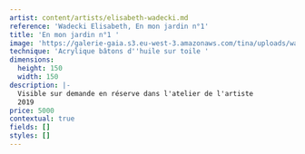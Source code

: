 ```yaml
---
artist: content/artists/elisabeth-wadecki.md
reference: 'Wadecki Elisabeth, En mon jardin n°1'
title: 'En mon jardin n°1 '
image: 'https://galerie-gaia.s3.eu-west-3.amazonaws.com/tina/uploads/wadecki-elisabeth/galerie-gaia-elisabeth-wadecki-en-mon-jardin-1-150x150.jpg'
technique: 'Acrylique bâtons d''huile sur toile '
dimensions:
  height: 150
  width: 150
description: |-
  Visible sur demande en réserve dans l'atelier de l'artiste  
  2019
price: 5000
contextual: true
fields: []
styles: []
---
```


